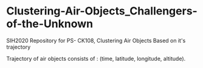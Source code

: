 # Clustering-Air-Objects_Challengers-of-the-Unknown
SIH2020 Repository for PS- CK108, Clustering Air Objects Based on it's trajectory

Trajectory of air objects consists of : (time, latitude, longitude, altitude).
